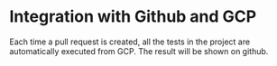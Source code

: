 # Integration with Github and GCP

Each time a pull request is created, all the tests in the project are automatically executed from GCP. 
The result will be shown on github.




